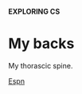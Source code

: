 <b>EXPLORING CS</b><!DOCTYPE html>
<html>
 <body>
<h1>My backs </h1>
   	<p>My thorascic spine.</p>
 
 
 </body>
</html>
<a href="http://www.espn.com">Espn</a>
